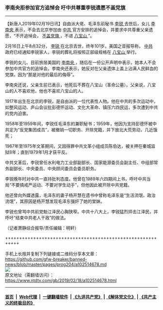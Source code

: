 ### 李南央拒参加官方追悼会 吁中共尊重李锐遗愿不盖党旗
------------------------

<div class="post_content">
 <p>
  【新唐人2019年02月19日讯】自由派大佬、毛泽东前秘书
  <a href="https://www.ntdtv.com/gb/李锐.htm">
   李锐
  </a>
  去世后，女儿
  <a href="https://www.ntdtv.com/gb/李南央.htm">
   李南央
  </a>
  表示，不会去北京参加由
  <a href="https://www.ntdtv.com/gb/中共.htm">
   中共
  </a>
  官方安排的追悼会，并要求中共尊重父亲遗愿，“不开追悼会，
  <a href="https://www.ntdtv.com/gb/不盖党旗.htm">
   不盖党旗
  </a>
  ，不进
  <a href="https://www.ntdtv.com/gb/八宝山.htm">
   八宝山
  </a>
  ”。
 </p>
 <p>
  2月16日上午8点32分，
  <a href="https://www.ntdtv.com/gb/李锐.htm">
   李锐
  </a>
  在北京去世，终年101岁。美国之音报导称，
  <a href="https://www.ntdtv.com/gb/中共.htm">
   中共
  </a>
  政府已经通知李锐家人，李锐的葬礼将按照正部级规格在
  <a href="https://www.ntdtv.com/gb/八宝山.htm">
   八宝山
  </a>
  举行。
 </p>
 <p>
  李锐的女儿、目前旅居美国的
  <a href="https://www.ntdtv.com/gb/李南央.htm">
   李南央
  </a>
  ，随后在一份公开声明中表示，她本人不会参加中共官方的追悼会。李南央还表示，她反对在父亲遗体上盖上沾满人民鲜血的党旗，因为“那是对他的最后的侮辱”。
 </p>
 <p>
  李南央还说，父亲生前已表示，他死后不葬在八宝山（革命公墓）。父亲说，八宝山的人不喜欢他，他也不喜欢八宝山的人。
 </p>
 <p>
  1917年出生在北京的李锐，是自由派的一位代表性人物。他在中共的多次运动中，如整风运动、庐山会议批彭德怀运动、文化大革命、镇压六四民运，多次遭到中共的党内迫害。
 </p>
 <p>
  1958年至1959年间，李锐任毛泽东的兼职秘书；1959年，他因为支持彭德怀被中共定为“反党集团成员”，被撤销一切职务、开除党籍，并下放北大荒劳动，几近饿死；
 </p>
 <p>
  1967年至1975年文革期间，又因得罪中共文革小组成员陈伯达，被关押在秦城监狱8年；直到1979年1月才获平反。
 </p>
 <p>
  中共文革后，李锐曾任水利电力工业部副部长、国家能源委员会副主任、中组部常务副部长、中央委员、中央顾问委员会委员职务。
 </p>
 <p>
  李锐晚年时对中共一直持批判态度。他曾在1989年六四期间上书，呼吁中共当局“不要搞戒严运动、不要对学生动手”，但他因此被开除中共党籍。
 </p>
 <p>
  他还曾向外媒透露，毛泽东的妻子杨开慧在遗书中曾称毛泽东是“生活流氓，政治流氓”，其原因是杨开慧发现毛泽东强奸了她的堂妹。
 </p>
 <p>
  李锐也曾骂中共前党魁江泽民心胸狭窄。中共十八大上，李锐猛烈抨击江泽民，并呼吁“结束中共老人干政”的做法。
 </p>
 <p>
  （记者萧静综合报导/责任编辑：明轩）
 </p>
 <div class="single_ad">
 </div>
</div>

+++++++++++++++++++++++++++++++++++++++++++++++++++++++++++<br/><br/>
手机上长按并复制下列链接或二维码分享本文章：<br/>
https://github.com/gfw-breaker/banned-news/blob/master/pages/prog204/a102514678.md <br/>
<a href='https://github.com/gfw-breaker/banned-news/blob/master/pages/prog204/a102514678.md'><img src='https://github.com/gfw-breaker/banned-news/blob/master/pages/prog204/a102514678.md.png'/></a> <br/>
原文地址（需翻墙访问）：https://www.ntdtv.com/gb/2019/02/18/a102514678.html


------------------------
#### [首页](https://github.com/gfw-breaker/banned-news/blob/master/README.md) &nbsp;|&nbsp; [Web代理](https://github.com/labour-camp/helloworld) &nbsp;|&nbsp; [一键翻墙软件](https://github.com/gfw-breaker/nogfw/blob/master/README.md) &nbsp;| [《九评共产党》](https://github.com/gfw-breaker/9ping.md/blob/master/README.md#九评之一评共产党是什么) | [《解体党文化》](https://github.com/gfw-breaker/jtdwh.md/blob/master/README.md) | [《共产主义的终极目的》](https://github.com/gfw-breaker/gczydzjmd.md/blob/master/README.md)


